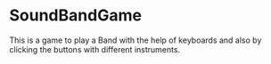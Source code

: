 # SoundBandGame
This is a game to play a Band with the help of keyboards and also by clicking the buttons with different instruments.
